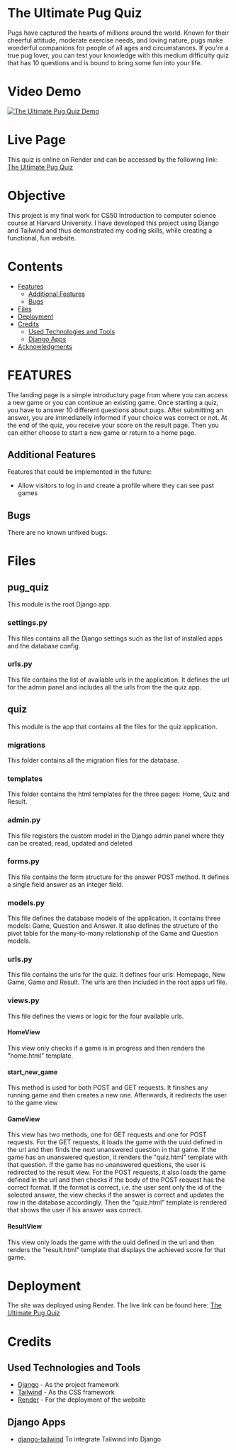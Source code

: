 # The Ultimate Pug Quiz

Pugs have captured the hearts of millions around the world. Known for their cheerful attitude, moderate exercise needs, and loving nature, pugs make wonderful companions for people of all ages and circumstances.
If you're a true pug lover, you can test your knowledge with this medium difficulty quiz that has 10 questions and is bound to bring some fun into your life.

# Video Demo

[![The Ultimate Pug Quiz Demo](https://img.youtube.com/vi/Gk7mGUqbszQ/0.jpg)](https://www.youtube.com/watch?v=Gk7mGUqbszQ)

# Live Page

This quiz is online on Render and can be accessed by the following link:
[The Ultimate Pug Quiz](https://the-ultimate-pug-quiz.onrender.com/)

# Objective

This project is my final work for CS50 Introduction to computer science course at Harvard University. I have developed this project using Django and Tailwind and thus demonstrated my coding skills, while creating a functional, fun website.

# Contents

- [Features](#features)
  - [Additional Features](#additional-features)
  - [Bugs](#bugs)
- [Files](#files)
- [Deployment](#deployment)
- [Credits](#credits)
  - [Used Technologies and Tools](#used-technologies-and-tools)
  - [Django Apps](#django-apps)
- [Acknowledgments](#acknowledgments)

# FEATURES

The landing page is a simple introductury page from where you can access a new game or you can continue an existing game.
Once starting a quiz, you have to answer 10 different questions about pugs. After submitting an answer, you are immediatelly informed if your choice was correct or not. At the end of the quiz, you receive your score on the result page. Then you can either choose to start a new game or return to a home page.

## Additional Features

Features that could be implemented in the future:

- Allow visitors to log in and create a profile where they can see past games

## Bugs

There are no known unfixed bugs.

# Files

## pug_quiz
This module is the root Django app.

### settings.py
This files contains all the Django settings such as the list of installed apps and the database config.

### urls.py
This file contains the list of available urls in the application. It defines the url for the admin panel and includes all the urls from the the quiz app.

## quiz
This module is the app that contains all the files for the quiz application.

### migrations
This folder contains all the migration files for the database.

### templates
This folder contains the html templates for the three pages: Home, Quiz and Result.

### admin.py
This file registers the custom model in the Django admin panel where they can be created, read, updated and deleted

### forms.py
This file contains the form structure for the answer POST method. It defines a single field answer as an integer field.

### models.py
This file defines the database models of the application. It contains three models: Game, Question and Answer. It also defines the structure of the pivot table for the many-to-many relationship of the Game and Question models.

### urls.py
This file contains the urls for the quiz. It defines four urls: Homepage, New Game, Game and Result. The urls are then included in the root apps url file.

### views.py
This file defines the views or logic for the four available urls.

#### HomeView
This view only checks if a game is in progress and then renders the "home.html" template.

#### start_new_game
This method is used for both POST and GET requests. It finishes any running game and then creates a new one. Afterwards, it redirects the user to the game view

#### GameView
This view has two methods, one for GET requests and one for POST requests.
For the GET requests, it loads the game with the uuid defined in the url and then finds the next unanswered question in that game. If the game has an unanswered question, it renders the "quiz.html" template with that question. If the game has no unanswered questions, the user is redirected to the result view.
For the POST requests, it also loads the game defined in the url and then checks if the body of the POST request has the correct format. If the format is correct, i.e. the user sent only the id of the selected answer, the view checks if the answer is correct and updates the row in the database accordingly. Then the "quiz.html" template is rendered that shows the user if his answer was correct.

#### ResultView
This view only loads the game with the uuid defined in the url and then renders the "result.html" template that displays the achieved score for that game.

# Deployment

The site was deployed using Render.
The live link can be found here: [The Ultimate Pug Quiz](https://the-ultimate-pug-quiz.onrender.com/)

# Credits

## Used Technologies and Tools

- [Django](https://www.djangoproject.com/) - As the project framework
- [Tailwind](https://tailwindcss.com/) - As the CSS framework
- [Render](https://render.com/) - For the deployment of the website

## Django Apps

- [django-tailwind](https://pypi.org/project/django-tailwind/) To integrate Tailwind into Django
